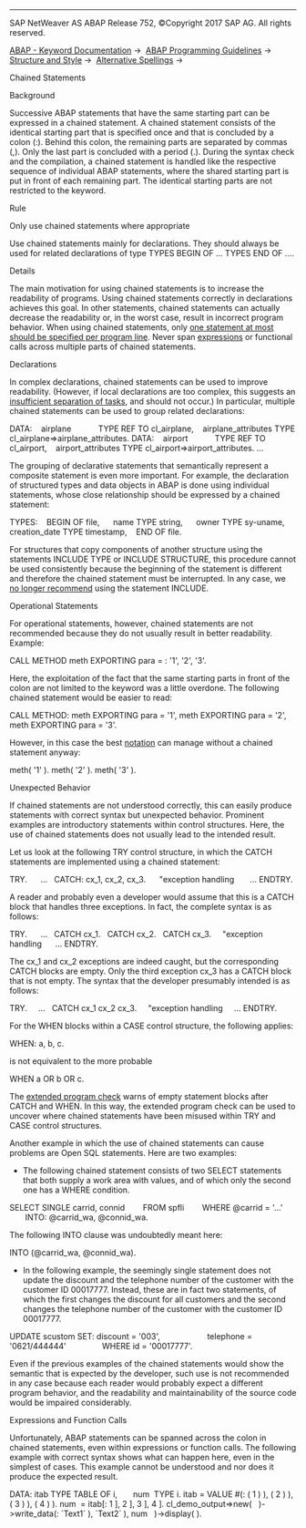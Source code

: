   

* * *

SAP NetWeaver AS ABAP Release 752, ©Copyright 2017 SAP AG. All rights reserved.

[ABAP - Keyword Documentation](https://help.sap.com/doc/abapdocu_752_index_htm/7.52/en-US/abenabap.htm) →  [ABAP Programming Guidelines](https://help.sap.com/doc/abapdocu_752_index_htm/7.52/en-US/abenabap_pgl.htm) →  [Structure and Style](https://help.sap.com/doc/abapdocu_752_index_htm/7.52/en-US/abenstructure_style_guidl.htm) →  [Alternative Spellings](https://help.sap.com/doc/abapdocu_752_index_htm/7.52/en-US/abenalternative_spelling_guidl.htm) → 

Chained Statements

Background

Successive ABAP statements that have the same starting part can be expressed in a chained statement. A chained statement consists of the identical starting part that is specified once and that is concluded by a colon (:). Behind this colon, the remaining parts are separated by commas (,). Only the last part is concluded with a period (.). During the syntax check and the compilation, a chained statement is handled like the respective sequence of individual ABAP statements, where the shared starting part is put in front of each remaining part. The identical starting parts are not restricted to the keyword.

Rule

Only use chained statements where appropriate

Use chained statements mainly for declarations. They should always be used for related declarations of type TYPES BEGIN OF ... TYPES END OF ....

Details

The main motivation for using chained statements is to increase the readability of programs. Using chained statements correctly in declarations achieves this goal. In other statements, chained statements can actually decrease the readability or, in the worst case, result in incorrect program behavior. When using chained statements, only [one statement at most should be specified per program line](https://help.sap.com/doc/abapdocu_752_index_htm/7.52/en-US/abenstatement_guidl.htm "Guideline"). Never span [expressions](https://help.sap.com/doc/abapdocu_752_index_htm/7.52/en-US/abenexpression_glosry.htm "Glossary Entry") or functional calls across multiple parts of chained statements.

Declarations

In complex declarations, chained statements can be used to improve readability. (However, if local declarations are too complex, this suggests an [insufficient separation of tasks](https://help.sap.com/doc/abapdocu_752_index_htm/7.52/en-US/abenproc_volume_guidl.htm "Guideline"), and should not occur.) In particular, multiple chained statements can be used to group related declarations:

DATA:
   airplane            TYPE REF TO cl\_airplane,
   airplane\_attributes TYPE cl\_airplane=>airplane\_attributes.
DATA:
   airport            TYPE REF TO cl\_airport,
   airport\_attributes TYPE cl\_airport=>airport\_attributes.
...

The grouping of declarative statements that semantically represent a composite statement is even more important. For example, the declaration of structured types and data objects in ABAP is done using individual statements, whose close relationship should be expressed by a chained statement:

TYPES:
   BEGIN OF file,
     name TYPE string,
     owner TYPE sy-uname,
     creation\_date TYPE timestamp,
   END OF file.

For structures that copy components of another structure using the statements INCLUDE TYPE or INCLUDE STRUCTURE, this procedure cannot be used consistently because the beginning of the statement is different and therefore the chained statement must be interrupted. In any case, we [no longer recommend](https://help.sap.com/doc/abapdocu_752_index_htm/7.52/en-US/abenincluding_structures_guidl.htm "Guideline") using the statement INCLUDE.

Operational Statements

For operational statements, however, chained statements are not recommended because they do not usually result in better readability. Example:

CALL METHOD meth EXPORTING para = : '1', '2', '3'.

Here, the exploitation of the fact that the same starting parts in front of the colon are not limited to the keyword was a little overdone. The following chained statement would be easier to read:

CALL METHOD:
meth EXPORTING para = '1',
meth EXPORTING para = '2',
meth EXPORTING para = '3'.

However, in this case the best [notation](https://help.sap.com/doc/abapdocu_752_index_htm/7.52/en-US/abenmethod_call_guidl.htm "Guideline") can manage without a chained statement anyway:

meth( '1' ).
meth( '2' ).
meth( '3' ).

Unexpected Behavior

If chained statements are not understood correctly, this can easily produce statements with correct syntax but unexpected behavior. Prominent examples are introductory statements within control structures. Here, the use of chained statements does not usually lead to the intended result.

Let us look at the following TRY control structure, in which the CATCH statements are implemented using a chained statement:

TRY.
     ...
  CATCH: cx\_1, cx\_2, cx\_3.
     "exception handling
      ...
ENDTRY.

A reader and probably even a developer would assume that this is a CATCH block that handles three exceptions. In fact, the complete syntax is as follows:

TRY.
     ...
  CATCH cx\_1.
  CATCH cx\_2.
  CATCH cx\_3.
    "exception handling
     ...
ENDTRY.

The cx\_1 and cx\_2 exceptions are indeed caught, but the corresponding CATCH blocks are empty. Only the third exception cx\_3 has a CATCH block that is not empty. The syntax that the developer presumably intended is as follows:

TRY.
    ...
  CATCH cx\_1 cx\_2 cx\_3.
    "exception handling
    ...
ENDTRY.

For the WHEN blocks within a CASE control structure, the following applies:

WHEN: a, b, c.

is not equivalent to the more probable

WHEN a OR b OR c.

The [extended program check](https://help.sap.com/doc/abapdocu_752_index_htm/7.52/en-US/abenextended_program_check_guidl.htm "Guideline") warns of empty statement blocks after CATCH and WHEN. In this way, the extended program check can be used to uncover where chained statements have been misused within TRY and CASE control structures.

Another example in which the use of chained statements can cause problems are Open SQL statements. Here are two examples:

-   The following chained statement consists of two SELECT statements that both supply a work area with values, and of which only the second one has a WHERE condition.

SELECT SINGLE carrid, connid
       FROM spfli
       WHERE @carrid = '...'
       INTO: @carrid\_wa, @connid\_wa.

The following INTO clause was undoubtedly meant here:

INTO (@carrid\_wa, @connid\_wa).

-   In the following example, the seemingly single statement does not update the discount and the telephone number of the customer with the customer ID 00017777. Instead, these are in fact two statements, of which the first changes the discount for all customers and the second changes the telephone number of the customer with the customer ID 00017777.

UPDATE scustom SET: discount = '003',
                    telephone = '0621/444444'
               WHERE id = '00017777'.

Even if the previous examples of the chained statements would show the semantic that is expected by the developer, such use is not recommended in any case because each reader would probably expect a different program behavior, and the readability and maintainability of the source code would be impaired considerably.

Expressions and Function Calls

Unfortunately, ABAP statements can be spanned across the colon in chained statements, even within expressions or function calls. The following example with correct syntax shows what can happen here, even in the simplest of cases. This example cannot be understood and nor does it produce the expected result.

DATA: itab TYPE TABLE OF i,
      num  TYPE i.
itab = VALUE #(: ( 1 ) ), ( 2 ) ), ( 3 ) ), ( 4 ) ).
num  = itab\[: 1 \], 2 \], 3 \], 4 \].
cl\_demo\_output=>new(
  )->write\_data(: \`Text1\` ), \`Text2\` ), num
  )->display( ).